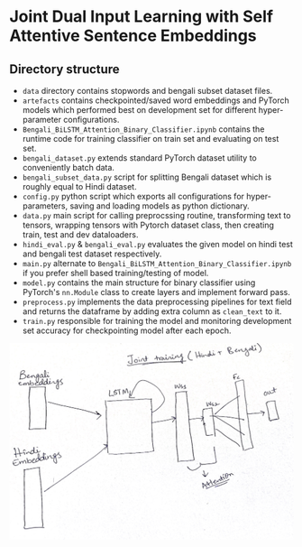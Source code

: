 # Joint Dual Input Learning with Self Attentive Sentence Embeddings
## Directory structure

* `data` directory contains stopwords and bengali subset dataset files.
* `artefacts` contains checkpointed/saved word embeddings and PyTorch models which performed best on development set for different hyper-parameter configurations.
* `Bengali_BiLSTM_Attention_Binary_Classifier.ipynb` contains the runtime code for training classifier on train set and evaluating on test set.
* `bengali_dataset.py` extends standard PyTorch dataset utility to conveniently batch data.
* `bengali_subset_data.py` script for splitting Bengali dataset which is roughly equal to Hindi dataset.
* `config.py` python script which exports all configurations for hyper-parameters, saving and loading models as python dictionary.
* `data.py` main script for calling preprocssing routine, transforming text to tensors, wrapping tensors with Pytorch dataset class, then creating train, test and dev dataloaders.
* `hindi_eval.py` & `bengali_eval.py` evaluates the given model on hindi test and bengali test dataset respectively.
* `main.py` alternate to `Bengali_BiLSTM_Attention_Binary_Classifier.ipynb` if you prefer shell based training/testing of model.
* `model.py` contains the main structure for binary classifier using PyTorch's `nn.Module` class to create layers and implement forward pass.
* `preprocess.py` implements the data preprocessing pipelines for text field and returns the dataframe by adding extra column as `clean_text` to it.
* `train.py` responsible for training the model and monitoring development set accuracy for checkpointing model after each epoch.

![Joint Dual Input Learning Ideation](https://github.com/shahrukhx01/nnti_hindi_bengali_sentiment_analysis/blob/main/src/task3/3_hindi_bengali_bilstm_sa_jdil/sentiment_net_ideation.png)
